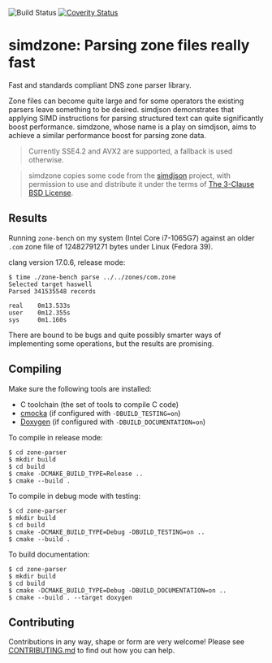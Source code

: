 ![Build Status](https://github.com/NLnetLabs/simdzone/actions/workflows/build-test.yml/badge.svg)
[![Coverity Status](https://scan.coverity.com/projects/27509/badge.svg)](https://scan.coverity.com/projects/nlnetlabs-simdzone)

simdzone: Parsing zone files really fast
========================================

Fast and standards compliant DNS zone parser library.

Zone files can become quite large and for some operators the existing parsers
leave something to be desired. simdjson demonstrates that applying SIMD
instructions for parsing structured text can quite significantly boost
performance. simdzone, whose name is a play on simdjson, aims to achieve a
similar performance boost for parsing zone data.

> Currently SSE4.2 and AVX2 are supported, a fallback is used otherwise.

> simdzone copies some code from the [simdjson][simdjson] project, with
> permission to use and distribute it under the terms of
> [The 3-Clause BSD License][bsd-3-clause].

[simdjson]: https://github.com/simdjson/simdjson
[bsd-3-clause]: https://opensource.org/license/bsd-3-clause/

## Results
Running `zone-bench` on my system (Intel Core i7-1065G7) against an older
`.com` zone file of 12482791271 bytes under Linux (Fedora 39).

clang version 17.0.6, release mode:
```
$ time ./zone-bench parse ../../zones/com.zone
Selected target haswell
Parsed 341535548 records

real    0m13.533s
user    0m12.355s
sys     0m1.160s
```

There are bound to be bugs and quite possibly smarter ways of implementing
some operations, but the results are promising.

## Compiling
Make sure the following tools are installed:
  * C toolchain (the set of tools to compile C code)
  * [cmocka](https://cmocka.org/) (if configured with `-DBUILD_TESTING=on`)
  * [Doxygen](https://www.doxygen.nl/) (if configured with `-DBUILD_DOCUMENTATION=on`)

To compile in release mode:
```
$ cd zone-parser
$ mkdir build
$ cd build
$ cmake -DCMAKE_BUILD_TYPE=Release ..
$ cmake --build .
```

To compile in debug mode with testing:
```
$ cd zone-parser
$ mkdir build
$ cd build
$ cmake -DCMAKE_BUILD_TYPE=Debug -DBUILD_TESTING=on ..
$ cmake --build .
```

To build documentation:
```
$ cd zone-parser
$ mkdir build
$ cd build
$ cmake -DCMAKE_BUILD_TYPE=Debug -DBUILD_DOCUMENTATION=on ..
$ cmake --build . --target doxygen
```

## Contributing
Contributions in any way, shape or form are very welcome! Please see
[CONTRIBUTING.md](CONTRIBUTING.md) to find out how you can help.
